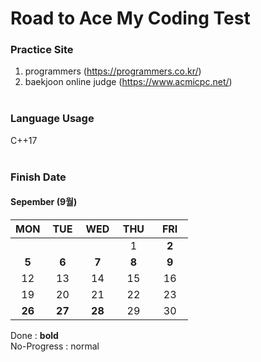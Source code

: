 # Road to Ace My Coding Test

### Practice Site
1. programmers (https://programmers.co.kr/)
2. baekjoon online judge (https://www.acmicpc.net/)
<br><br>

### Language Usage
C++17
<br><br>

### Finish Date
#### Sepember (9월)
| MON | TUE | WED | &nbsp;THU&nbsp; | &nbsp; FRI &nbsp; |
| :---: | :---: | :---: | :---: | :---: |
|  | &emsp;&emsp;&ensp; | &emsp;&emsp;&ensp; | 1 | **2** |
| **5** | **6** | **7** | **8** | **9** |
| 12 | 13 | 14 | 15 | 16 |
| 19 | 20 | 21 | 22 | 23 |
| **26** | **27** | **28** | 29 | 30 |

Done : **bold** <br>
No-Progress : normal
